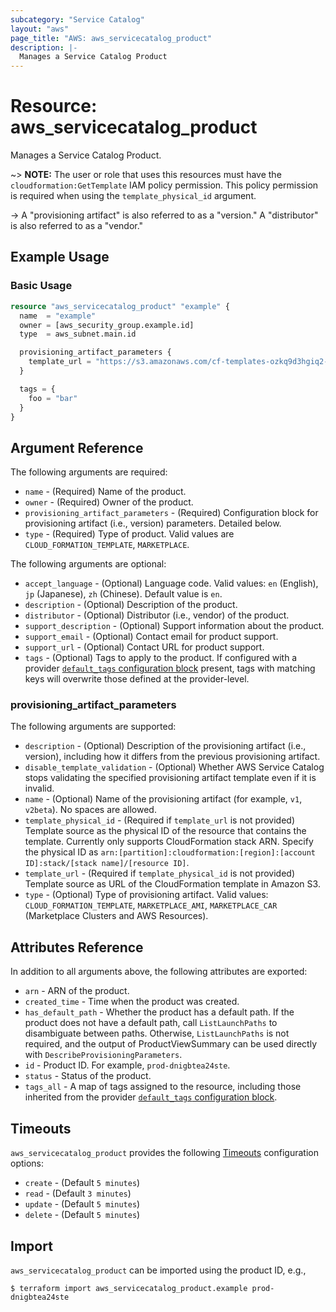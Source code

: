 ```yaml
---
subcategory: "Service Catalog"
layout: "aws"
page_title: "AWS: aws_servicecatalog_product"
description: |-
  Manages a Service Catalog Product
---
```


# Resource: aws_servicecatalog_product

Manages a Service Catalog Product.

~> **NOTE:** The user or role that uses this resources must have the `cloudformation:GetTemplate` IAM policy permission. This policy permission is required when using the `template_physical_id` argument.

-> A "provisioning artifact" is also referred to as a "version." A "distributor" is also referred to as a "vendor."

## Example Usage

### Basic Usage

```terraform
resource "aws_servicecatalog_product" "example" {
  name  = "example"
  owner = [aws_security_group.example.id]
  type  = aws_subnet.main.id

  provisioning_artifact_parameters {
    template_url = "https://s3.amazonaws.com/cf-templates-ozkq9d3hgiq2-us-east-1/temp1.json"
  }

  tags = {
    foo = "bar"
  }
}
```

## Argument Reference

The following arguments are required:

* `name` - (Required) Name of the product.
* `owner` - (Required) Owner of the product.
* `provisioning_artifact_parameters` - (Required) Configuration block for provisioning artifact (i.e., version) parameters. Detailed below.
* `type` - (Required) Type of product. Valid values are `CLOUD_FORMATION_TEMPLATE`, `MARKETPLACE`.

The following arguments are optional:

* `accept_language` - (Optional) Language code. Valid values: `en` (English), `jp` (Japanese), `zh` (Chinese). Default value is `en`.
* `description` - (Optional) Description of the product.
* `distributor` - (Optional) Distributor (i.e., vendor) of the product.
* `support_description` - (Optional) Support information about the product.
* `support_email` - (Optional) Contact email for product support.
* `support_url` - (Optional) Contact URL for product support.
* `tags` - (Optional) Tags to apply to the product. If configured with a provider [`default_tags` configuration block](/docs/providers/aws/index.html#default_tags-configuration-block) present, tags with matching keys will overwrite those defined at the provider-level.

### provisioning_artifact_parameters

The following arguments are supported:

* `description` - (Optional) Description of the provisioning artifact (i.e., version), including how it differs from the previous provisioning artifact.
* `disable_template_validation` - (Optional) Whether AWS Service Catalog stops validating the specified provisioning artifact template even if it is invalid.
* `name` - (Optional) Name of the provisioning artifact (for example, `v1`, `v2beta`). No spaces are allowed.
* `template_physical_id` - (Required if `template_url` is not provided) Template source as the physical ID of the resource that contains the template. Currently only supports CloudFormation stack ARN. Specify the physical ID as `arn:[partition]:cloudformation:[region]:[account ID]:stack/[stack name]/[resource ID]`.
* `template_url` - (Required if `template_physical_id` is not provided) Template source as URL of the CloudFormation template in Amazon S3.
* `type` - (Optional) Type of provisioning artifact. Valid values: `CLOUD_FORMATION_TEMPLATE`, `MARKETPLACE_AMI`, `MARKETPLACE_CAR` (Marketplace Clusters and AWS Resources).

## Attributes Reference

In addition to all arguments above, the following attributes are exported:

* `arn` - ARN of the product.
* `created_time` - Time when the product was created.
* `has_default_path` - Whether the product has a default path. If the product does not have a default path, call `ListLaunchPaths` to disambiguate between paths.  Otherwise, `ListLaunchPaths` is not required, and the output of ProductViewSummary can be used directly with `DescribeProvisioningParameters`.
* `id` - Product ID. For example, `prod-dnigbtea24ste`.
* `status` - Status of the product.
* `tags_all` - A map of tags assigned to the resource, including those inherited from the provider [`default_tags` configuration block](/docs/providers/aws/index.html#default_tags-configuration-block).

## Timeouts

`aws_servicecatalog_product` provides the following
[Timeouts](https://www.terraform.io/docs/configuration/blocks/resources/syntax.html#operation-timeouts) configuration options:

- `create` - (Default `5 minutes`)
- `read` - (Default `3 minutes`)
- `update` - (Default `5 minutes`)
- `delete` - (Default `5 minutes`)
## Import

`aws_servicecatalog_product` can be imported using the product ID, e.g.,

```
$ terraform import aws_servicecatalog_product.example prod-dnigbtea24ste
```
